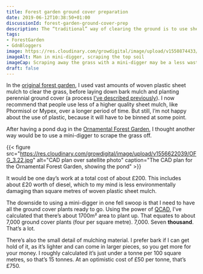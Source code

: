 ```yaml
---
title: Forest garden ground cover preparation
date: 2019-06-12T10:38:50+01:00
discussionId: forest-garden-ground-cover-prep
description: The “traditional” way of clearing the ground is to use sheet mulch. An alternative and possibly less wasteful way is to scrape the ground with a mini-digger.
tags: 
- ForestGarden
- GdnBloggers
image: https://res.cloudinary.com/growdigital/image/upload/v1550874433/digger-11EE9734.jpg
imageAlt: Man in mini-digger, scraping the top soil
imageCap: Scraping away the grass with a mini-digger may be a less wasteful approach
draft: false
---
```


In the [original forest garden](https://www.forestgarden.wales/blog/forest-garden-plan-pgi/), I used vast amounts of woven plastic sheet mulch to clear the grass, before laying down bark mulch and planting perennial ground cover (a process [I’ve described previously](https://www.forestgarden.wales/blog/establish-ground-cover/)). I now recommend that people use less of a higher quality sheet mulch, like Phormisol or Mypex, over a longer period of time. But still, I’m not happy about the use of plastic, because it will have to be binned at some point.

After having a pond dug in the [Ornamental Forest Garden](https://www.forestgarden.wales/blog/introducing-ornamental-maintenance-free-forest-garden/), I thought another way would be to use a mini-digger to scrape the grass off. 

{{< figure src="https://res.cloudinary.com/growdigital/image/upload/v1556622039/OFG_3.22.jpg" alt="CAD plan over satellite photo" caption="The CAD plan for the Ornamental Forest Garden, showing the pond" >}} 

It would be one day’s work at a total cost of about £200. This includes about £20 worth of diesel, which to my mind is less environmentally damaging than square metres of woven plastic sheet mulch.

The downside to using a mini-digger in one fell swoop is that I need to have all the ground cover plants ready to go. Using the power of [QCAD](https://www.qcad.org), I’ve calculated that there’s about 1700m² area to plant up. That equates to about 7,000 ground cover plants (four per square metre). 7,000. Seven **thousand**. That’s a lot. 

There’s also the small detail of mulching material. I prefer bark if I can get hold of it, as it’s lighter and can come in larger pieces, so you get more for your money. I roughly calculated it’s just under a tonne per 100 square metres, so that’s 15 tonnes. At an optimistic cost of £50 per tonne, that’s £750. 
